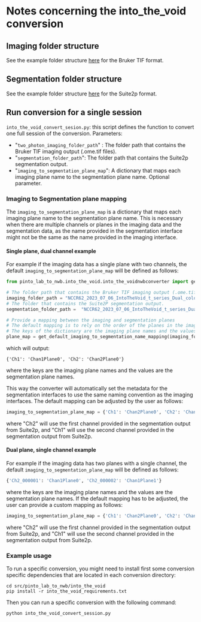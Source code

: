 # Notes concerning the into_the_void conversion

## Imaging folder structure

See the example folder structure [here](https://gin.g-node.org/CatalystNeuro/ophys_testing_data/src/main/imaging_datasets/BrukerTif) for the Bruker TIF format.

## Segmentation folder structure

See the example folder structure [here](https://gin.g-node.org/CatalystNeuro/ophys_testing_data/src/main/segmentation_datasets/suite2p) for the Suite2p format.

## Run conversion for a single session

`into_the_void_convert_sesion.py`: this script defines the function to convert one full session of the conversion.
Parameters:
- "`two_photon_imaging_folder_path`" : The folder path that contains the Bruker TIF imaging output (.ome.tif files).
- "`segmentation_folder_path`": The folder path that contains the Suite2p segmentation output.
- "`imaging_to_segmentation_plane_map`": A dictionary that maps each imaging plane name to the segmentation plane name. Optional parameter.

### Imaging to Segmentation plane mapping

The `imaging_to_segmentation_plane_map` is a dictionary that maps each imaging plane name to the segmentation plane name.
This is necessary when there are multiple channels or planes in the imaging data and the segmentation data, as the name
provided in the segmentation interface might not be the same as the name provided in the imaging interface.

#### Single plane, dual channel example
For example if the imaging data has a single plane with two channels, the default `imaging_to_segmentation_plane_map` will be defined as follows:

```python
from pinto_lab_to_nwb.into_the_void.into_the_voidnwbconverter import get_default_imaging_to_segmentation_name_mapping

# The folder path that contains the Bruker TIF imaging output (.ome.tif files).
imaging_folder_path = "NCCR62_2023_07_06_IntoTheVoid_t_series_Dual_color-000"
# The folder that contains the Suite2P segmentation output.
segmentation_folder_path =  "NCCR62_2023_07_06_IntoTheVoid_t_series_Dual_color-000/suite2p"

# Provide a mapping between the imaging and segmentation planes
# The default mapping is to rely on the order of the planes in the imaging and segmentation folders
# The keys of the dictionary are the imaging plane names and the values are the segmentation plane names
plane_map = get_default_imaging_to_segmentation_name_mapping(imaging_folder_path, segmentation_folder_path)
```
which will output:
```
{'Ch1': 'Chan1Plane0', 'Ch2': 'Chan2Plane0'}
```
where the keys are the imaging plane names and the values are the segmentation plane names.

This way the converter will automatically set the metadata for the segmentation interfaces to use the same naming convention as the imaging interfaces.
The default mapping can be adjusted by the user as follows:

```python
imaging_to_segmentation_plane_map = {'Ch1': 'Chan2Plane0', 'Ch2': 'Chan1Plane0'}
```
where "Ch2" will use the first channel provided in the segmentation output from Suite2p, and "Ch1" will use the second channel provided in the segmentation output from Suite2p.

#### Dual plane, single channel example

For example if the imaging data has two planes with a single channel, the default `imaging_to_segmentation_plane_map` will be defined as follows:

```python
{'Ch2_000001': 'Chan1Plane0', 'Ch2_000002': 'Chan1Plane1'}
```
where the keys are the imaging plane names and the values are the segmentation plane names.
If the default mapping has to be adjusted, the user can provide a custom mapping as follows:

```python
imaging_to_segmentation_plane_map = {'Ch1': 'Chan2Plane0', 'Ch2': 'Chan1Plane0'}
```
where "Ch2" will use the first channel provided in the segmentation output from Suite2p, and "Ch1" will use the second channel provided in the segmentation output from Suite2p.

### Example usage

To run a specific conversion, you might need to install first some conversion specific dependencies that are located in each conversion directory:
```
cd src/pinto_lab_to_nwb/into_the_void
pip install -r into_the_void_requirements.txt
```
Then you can run a specific conversion with the following command:
```
python into_the_void_convert_session.py
```
